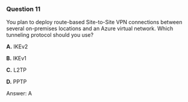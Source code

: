 ### Question 11


You plan to deploy route-based Site-to-Site VPN connections between several on-premises locations and an Azure virtual network. Which tunneling protocol should you use?

**A.** IKEv2

**B.** IKEv1

**C.** L2TP

**D.** PPTP

Answer: A

